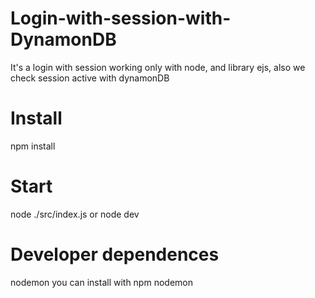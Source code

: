 # Login-with-session-with-DynamonDB
It's a login with session working only with node, and library ejs, also we check session active with dynamonDB
# Install
 npm install
# Start
node ./src/index.js 
or 
node dev 
# Developer dependences
nodemon you can install with npm nodemon
